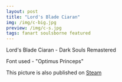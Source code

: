 ```yaml
---
layout: post
title: "Lord's Blade Ciaran"
img: /img/c-big.jpg
preview: /img/c-s.jpg
tags: fanart soulsborne featured
---
```

Lord's Blade Ciaran - Dark Souls Remastered

Font used - "Optimus Princeps"

This picture is also published on [Steam](https://steamcommunity.com/sharedfiles/filedetails/?id=2314141357)
